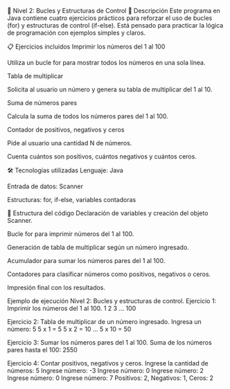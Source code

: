 🔄 Nivel 2: Bucles y Estructuras de Control
📌 Descripción
Este programa en Java contiene cuatro ejercicios prácticos para reforzar el uso de bucles (for) y estructuras de control (if-else).
Está pensado para practicar la lógica de programación con ejemplos simples y claros.

📋 Ejercicios incluidos
Imprimir los números del 1 al 100

Utiliza un bucle for para mostrar todos los números en una sola línea.

Tabla de multiplicar

Solicita al usuario un número y genera su tabla de multiplicar del 1 al 10.

Suma de números pares

Calcula la suma de todos los números pares del 1 al 100.

Contador de positivos, negativos y ceros

Pide al usuario una cantidad N de números.

Cuenta cuántos son positivos, cuántos negativos y cuántos ceros.

🛠️ Tecnologías utilizadas
Lenguaje: Java

Entrada de datos: Scanner

Estructuras: for, if-else, variables contadoras

📂 Estructura del código
Declaración de variables y creación del objeto Scanner.

Bucle for para imprimir números del 1 al 100.

Generación de tabla de multiplicar según un número ingresado.

Acumulador para sumar los números pares del 1 al 100.

Contadores para clasificar números como positivos, negativos o ceros.

Impresión final con los resultados.


Ejemplo de ejecución
Nivel 2: Bucles y estructuras de control.
Ejercicio 1: Imprimir los números del 1 al 100.
1 2 3 ... 100

Ejercicio 2: Tabla de multiplicar de un número ingresado.
Ingresa un número: 5
5 x 1 = 5
5 x 2 = 10
...
5 x 10 = 50

Ejercicio 3: Sumar los números pares del 1 al 100.
Suma de los números pares hasta el 100: 2550

Ejercicio 4: Contar positivos, negativos y ceros.
Ingrese la cantidad de números: 5
Ingrese número: -3
Ingrese número: 0
Ingrese número: 2
Ingrese número: 0
Ingrese número: 7
Positivos: 2, Negativos: 1, Ceros: 2
